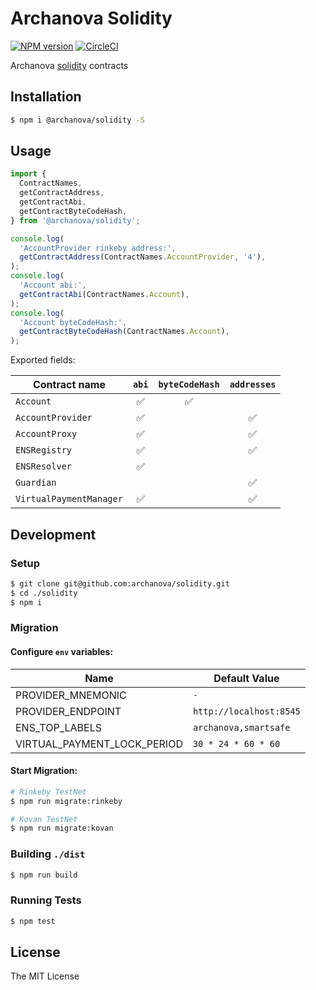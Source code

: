 # Archanova Solidity
[![NPM version][npm-image]][npm-url]
[![CircleCI](https://circleci.com/gh/archanova/solidity.svg?style=svg)](https://circleci.com/gh/archanova/solidity)

Archanova [solidity](http://solidity.readthedocs.io) contracts

## Installation

```bash
$ npm i @archanova/solidity -S
```

## Usage

```typescript
import { 
  ContractNames, 
  getContractAddress, 
  getContractAbi, 
  getContractByteCodeHash, 
} from '@archanova/solidity'; 

console.log(
  'AccountProvider rinkeby address:', 
  getContractAddress(ContractNames.AccountProvider, '4'),
);
console.log(
  'Account abi:', 
  getContractAbi(ContractNames.Account),
);
console.log(
  'Account byteCodeHash:',
  getContractByteCodeHash(ContractNames.Account),
);
```

Exported fields:

| Contract name 	| `abi` 	| `byteCodeHash` 	| `addresses` 	|
| --- | :---: | :---: | :---: |
| `Account` 	| ✅ 	| ✅ 	| 	|
| `AccountProvider` 	| ✅ 	| 	| ✅ 	|
| `AccountProxy` 	| ✅ 	| 	| ✅ 	|
| `ENSRegistry` 	| ✅ 	| 	| ✅ 	|
| `ENSResolver` 	| ✅ 	| 	|  	|
| `Guardian` 	|  	| 	| ✅ 	|
| `VirtualPaymentManager` 	| ✅ 	| 	| ✅ 	|

## Development

### Setup

```bash
$ git clone git@github.com:archanova/solidity.git
$ cd ./solidity
$ npm i
```

### Migration

#### Configure `env` variables:

| Name 	| Default Value 	|
| --- | ---|
| PROVIDER_MNEMONIC 	| `-` 	|
| PROVIDER_ENDPOINT 	| `http://localhost:8545` 	|
| ENS_TOP_LABELS 	| `archanova,smartsafe` 	|
| VIRTUAL_PAYMENT_LOCK_PERIOD 	| `30 * 24 * 60 * 60` 	|

#### Start Migration:

```bash
# Rinkeby TestNet
$ npm run migrate:rinkeby

# Kovan TestNet
$ npm run migrate:kovan
```

### Building `./dist`

```bash
$ npm run build
```

### Running Tests

```bash
$ npm test
```

## License

The MIT License

[npm-image]: https://badge.fury.io/js/%40archanova%2Fsolidity.svg
[npm-url]: https://npmjs.org/package/@archanova/solidity
